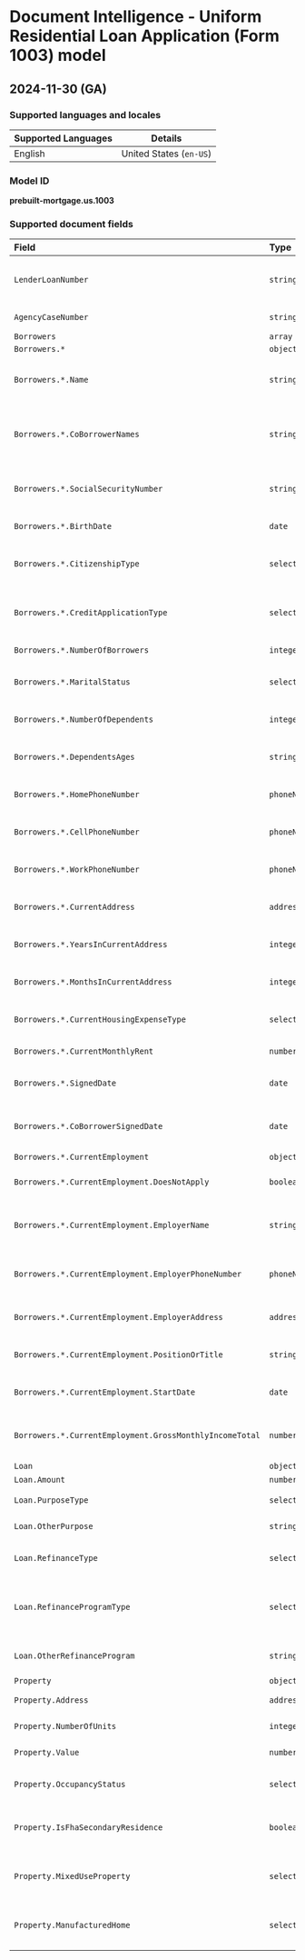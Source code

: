 # Document Intelligence - Uniform Residential Loan Application (Form 1003) model

## 2024-11-30 (GA)

### Supported languages and locales

| Supported Languages | Details |
|:--------------------|:-------:|
|English|United States (`en-US`)|

### Model ID

**prebuilt-mortgage.us.1003**

### Supported document fields

| Field | Type | Description | Example |
|:------|:-----|:------------|:--------|
|`LenderLoanNumber`|`string`|Lender loan number or universal loan identifier|10Bx939c5543TqA1144M999143X38|
|`AgencyCaseNumber`|`string`|Agency case number|115894|
|`Borrowers`|`array`|||
|`Borrowers.*`|`object`|||
|`Borrowers.*.Name`|`string`|Borrower's full name as written on the form|Gwen Stacy|
|`Borrowers.*.CoBorrowerNames`|`string`|Co-borrower's full name as written on the form|Glory Grant|
|`Borrowers.*.SocialSecurityNumber`|`string`|Borrower's social security number|557-99-7283|
|`Borrowers.*.BirthDate`|`date`|Borrower's date of birth|11/07/1989|
|`Borrowers.*.CitizenshipType`|`selectionGroup`|Borrower's citizenship|:selected: U.S. Citizen<br>:unselected: Permanent Resident Alien<br>:unselected: Non-Permanent Resident Alien|
|`Borrowers.*.CreditApplicationType`|`selectionGroup`|Borrower's credit type|:selected: I am applying for individual credit.<br>:unselected: I am applying for joint credit.|
|`Borrowers.*.NumberOfBorrowers`|`integer`|Total number of borrowers|1|
|`Borrowers.*.MaritalStatus`|`selectionGroup`|Borrower's marital status|:selected: Married<br>:unselected: Separated<br>:unselected: Unmarried|
|`Borrowers.*.NumberOfDependents`|`integer`|Total number of borrower's dependents|2|
|`Borrowers.*.DependentsAges`|`string`|Age of borrower's dependents|10, 11|
|`Borrowers.*.HomePhoneNumber`|`phoneNumber`|Borrower's home phone number|(818) 246-8900|
|`Borrowers.*.CellPhoneNumber`|`phoneNumber`|Borrower's cell phone number|(831) 728-4766|
|`Borrowers.*.WorkPhoneNumber`|`phoneNumber`|Borrower's work phone number|(987) 213-5674|
|`Borrowers.*.CurrentAddress`|`address`|Borrower's current address|1634 W Glenoaks Blvd<br>Glendale CA 91201 United States|
|`Borrowers.*.YearsInCurrentAddress`|`integer`|Years in current address|1|
|`Borrowers.*.MonthsInCurrentAddress`|`integer`|Months in current address|1|
|`Borrowers.*.CurrentHousingExpenseType`|`selectionGroup`|Borrower's housing expense type|:unselected: No primary housing expense :selected: Own :unselected: Rent|
|`Borrowers.*.CurrentMonthlyRent`|`number`|Borrower's monthly rent|1,600.00|
|`Borrowers.*.SignedDate`|`date`|Borrower's signature date|03/16/2021|
|`Borrowers.*.CoBorrowerSignedDate`|`date`|Co-borrower's signature date|03/16/2021|
|`Borrowers.*.CurrentEmployment`|`object`|||
|`Borrowers.*.CurrentEmployment.DoesNotApply`|`boolean`|Checkbox state of 'Does not apply'|:selected:|
|`Borrowers.*.CurrentEmployment.EmployerName`|`string`|Borrower's employer or business name|Spider Wb Corp.|
|`Borrowers.*.CurrentEmployment.EmployerPhoneNumber`|`phoneNumber`|Borrower's employer phone number|(390) 353-2474|
|`Borrowers.*.CurrentEmployment.EmployerAddress`|`address`|Borrower's employer address|3533 Bandini Ave<br>Glendale CA 92506 United States|
|`Borrowers.*.CurrentEmployment.PositionOrTitle`|`string`|Borrower's position or title|Language Teacher|
|`Borrowers.*.CurrentEmployment.StartDate`|`date`|Borrower's employment start date|01/08/2020|
|`Borrowers.*.CurrentEmployment.GrossMonthlyIncomeTotal`|`number`|Borrower's gross monthly income total|4,254.00|
|`Loan`|`object`|||
|`Loan.Amount`|`number`|Loan amount|156,000.00|
|`Loan.PurposeType`|`selectionGroup`|Loan purpose type|:unselected: Purchase :selected: Refinance :unselected: Other|
|`Loan.OtherPurpose`|`string`|Other loan purpose type|Construction|
|`Loan.RefinanceType`|`selectionGroup`|Loan refinance type|:selected: No Cash Out<br>:unselected: Limited Cash Out<br>:unselected: Cash Out|
|`Loan.RefinanceProgramType`|`selectionGroup`|Loan refinance program type|:unselected: Full Documentation :selected: Interest Rate Reduction<br>:unselected: Streamlined without Appraisal<br>:unselected: Other|
|`Loan.OtherRefinanceProgram`|`string`|Other loan refinance program type|Cash-out refinance|
|`Property`|`object`|||
|`Property.Address`|`address`|Property address|1634 W Glenoaks Blvd<br>Glendale CA 91201 Los Angeles|
|`Property.NumberOfUnits`|`integer`|Number of units|1|
|`Property.Value`|`number`|Property value|200,000.00|
|`Property.OccupancyStatus`|`selectionGroup`|Property occupancy status|:selected: Primary Residence<br>:unselected: Second Home<br>:unselected: Investment Property|
|`Property.IsFhaSecondaryResidence`|`boolean`|Checkbox state of 'FHA Secondary Residence'|:unselected:|
|`Property.MixedUseProperty`|`selectionGroup`|Is the property a mixed-use property?|:selected: NO :unselected: YES|
|`Property.ManufacturedHome`|`selectionGroup`|Is the property a manufactured home?|:selected: NO :unselected: YES|

